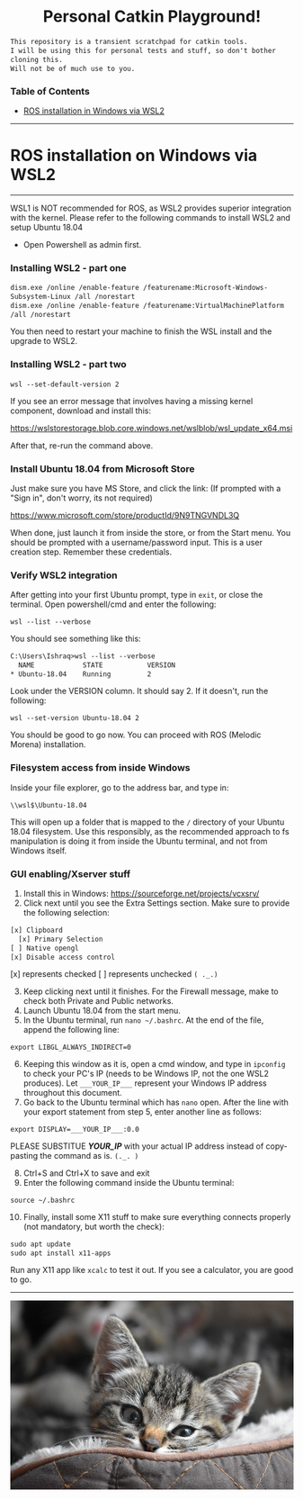 <h1 align=center> Personal Catkin Playground!  </h1>

```
This repository is a transient scratchpad for catkin tools. 
I will be using this for personal tests and stuff, so don't bother cloning this. 
Will not be of much use to you.
```

### Table of Contents
* [ROS installation in Windows via WSL2](#ros-installation-on-windows-via-wsl2)


-------------------------------------------------------------------------------------------------------------------------
# ROS installation on Windows via WSL2
-------------------------------------------------------------------------------------------------------------------------


WSL1 is NOT recommended for ROS, as WSL2 provides superior integration with the kernel. Please refer to the following commands to install WSL2 and setup Ubuntu 18.04

* Open Powershell as admin first.

### Installing WSL2 - part one
```
dism.exe /online /enable-feature /featurename:Microsoft-Windows-Subsystem-Linux /all /norestart
dism.exe /online /enable-feature /featurename:VirtualMachinePlatform /all /norestart
```
You then need to restart your machine to finish the WSL install and the upgrade to WSL2.

### Installing WSL2 - part two
```
wsl --set-default-version 2
```
If you see an error message that involves having a missing kernel component, download and install this:

https://wslstorestorage.blob.core.windows.net/wslblob/wsl_update_x64.msi

After that, re-run the command above.

### Install Ubuntu 18.04 from Microsoft Store

Just make sure you have MS Store, and click the link:
(If prompted with a "Sign in", don't worry, its not required)

https://www.microsoft.com/store/productId/9N9TNGVNDL3Q

When done, just launch it from inside the store, or from the Start menu.
You should be prompted with a username/password input. This is a user creation step. Remember these credentials.

### Verify WSL2 integration

After getting into your first Ubuntu prompt, type in `exit`, or close the terminal. Open powershell/cmd and enter the following:
```
wsl --list --verbose
```

You should see something like this:
```
C:\Users\Ishraq>wsl --list --verbose
  NAME            STATE           VERSION
* Ubuntu-18.04    Running         2
```

Look under the VERSION column. It should say 2. If it doesn't, run the following:

```
wsl --set-version Ubuntu-18.04 2
```
You should be good to go now. You can proceed with ROS (Melodic Morena) installation.

### Filesystem access from inside Windows

Inside your file explorer, go to the address bar, and type in:
```
\\wsl$\Ubuntu-18.04
```
This will open up a folder that is mapped to the `/` directory of your Ubuntu 18.04 filesystem. Use this responsibly, as the recommended approach to fs manipulation is doing it from inside the Ubuntu terminal, and not from Windows itself.

### GUI enabling/Xserver stuff

1. Install this in Windows: https://sourceforge.net/projects/vcxsrv/
2. Click next until you see the Extra Settings section. Make sure to provide the following selection:
```
[x] Clipboard
  [x] Primary Selection
[ ] Native opengl
[x] Disable access control
```
[x] represents checked
[ ] represents unchecked `( ._.)`

3. Keep clicking next until it finishes. For the Firewall message, make to check both Private and Public networks.
4. Launch Ubuntu 18.04 from the start menu.
5. In the Ubuntu terminal, run `nano ~/.bashrc`. At the end of the file, append the following line:
```
export LIBGL_ALWAYS_INDIRECT=0
```
6. Keeping this window as it is, open a cmd window, and type in `ipconfig` to check your PC's IP (needs to be Windows IP, not the one WSL2 produces). Let `___YOUR_IP___` represent your Windows IP address throughout this document.
7. Go back to the Ubuntu terminal which has `nano` open. After the line with your export statement from step 5, enter another line as follows:
```
export DISPLAY=___YOUR_IP___:0.0
```
PLEASE SUBSTITUE ___YOUR_IP___ with your actual IP address instead of copy-pasting the command as is. `(._. )`

8. Ctrl+S and Ctrl+X  to save and exit
9. Enter the following command inside the Ubuntu terminal:
```
source ~/.bashrc
```
10. Finally, install some X11 stuff to make sure everything connects properly (not mandatory, but worth the check):
```
sudo apt update
sudo apt install x11-apps
```
Run any X11 app like `xcalc` to test it out. If you see a calculator, you are good to go.

----------------------------------------------------------------------------------------------------------------

![alt pic_go_brrr](cat.png "Random cat pic I found on the internet")
